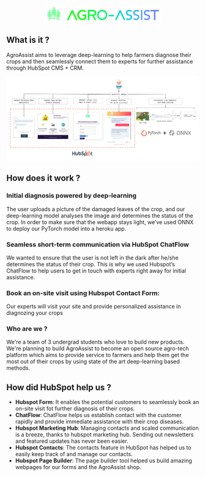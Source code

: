 <p align="center">
  <img src = "images/symbol.png" width = "10%">
  <img src = "images/logo.png" width = "50%">
</p>

## What is it ? 
AgroAssist aims to leverage deep-learning to help farmers diagnose their crops and then seamlessly connect them to experts for further assistance through HubSpot CMS + CRM.  

![](https://github.com/sanjay-thiyagarajan/AgroAssist/blob/master/images/flowchart.jpg?raw=true)
## How does it work ?

### Initial diagnosis powered by deep-learning 
The user uploads a picture of the damaged leaves of the crop, and our deep-learning model analyses the image and determines the status of the crop. In order to make sure that the webapp stays light, we’ve used ONNX to deploy our PyTorch model into a heroku app. 

### Seamless short-term communication via HubSpot ChatFlow
We wanted to ensure that the user is not left in the dark after he/she determines the status of their crop. This is why we used Hubspot’s ChatFlow to help users to get in touch with experts right away for initial assistance. 

### Book an on-site visit using Hubspot Contact Form:
Our experts will visit your site and provide personalized assistance in diagnozing your crops

### Who are we ? 
We're a team of 3 undergrad students who love to build new products. We're planning to build AgroAssist to become an open source agro-tech platform which aims to provide service to farmers and help them get the most out of their crops by using state of the art deep-learning based methods.

## How did HubSpot help us ? 

* **Hubspot Form**: It enables the potential customers to seamlessly book an on-site visit fot further diagnosis of their crops. 
* **ChatFlow**: ChatFlow helps us establish contact with the customer rapidly and provide immediate assistance with their crop diseases. 
* **Hubspot Marketing Hub**: Managing contacts and scaled communication is a breeze, thanks to hubspot marketing hub. Sending out newsletters and featured updates has never been easier. 
* **Hubspot Contacts**: The contacts feature in HubSpot has helped us to easily keep track of and manage our contacts.
* **Hubspot Page Builder**: The page builder tool helped us build amazing webpages for our forms and the AgroAssist shop. 
